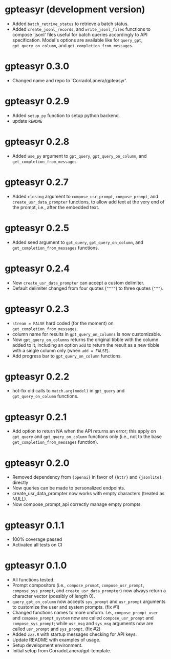 # gpteasyr (development version)

* Added `batch_retrive_status` to retrieve a batch status.
* Added `create_jsonl_records`, and `write_jsonl_files` functions to compose 'jsonl' files useful for batch queries accordingly to API specification. Model's options are available like for `query_gpt`, `gpt_query_on_column`, and  `get_completion_from_messages`.

# gpteasyr 0.3.0

* Changed name and repo to 'CorradoLanera/gpteasyr'.

# gpteasyr 0.2.9

* Added `setup_py` function to setup python backend.
* update `README`

# gpteasyr 0.2.8

* Added `use_py` argument to `gpt_query`, `gpt_query_on_column`, and  `get_completion_from_messages`

# gpteasyr 0.2.7

* Added `closing` argument to `compose_usr_prompt`, `compose_prompt`, and `create_usr_data_prompter` functions, to allow add text at the very end of the prompt, i.e., after the embedded text.

# gpteasyr 0.2.5

* Added seed argument to `gpt_query`, `gpt_query_on_column`, and `get_completion_from_messages` functions.

# gpteasyr 0.2.4

* Now `create_usr_data_prompter` can accept a custom delimiter.
* Default delimiter changed from four quotes (`""""`) to three quotes (`"""`).

# gpteasyr 0.2.3

* `stream = FALSE` hard coded (for the moment) on `get_completion_from_messages`.
* column name for results in `gpt_query_on_columns` is now customizable.
* Now `gpt_query_on_columns` returns the original tibble with the column added
  to it, including an option `add` to return the result as a new tibble
  with a single column only (when `add = FALSE`).
* Add progress bar to `gpt_query_on_column` functions.

# gpteasyr 0.2.2

* hot-fix old calls to `match.arg(model)` in `gpt_query` and `gpt_query_on_column` functions.

# gpteasyr 0.2.1

* Add option to return NA when the API returns an error; this apply on `gpt_query` and `gpt_query_on_column` functions only (i.e., not to the base `get_completion_from_messages` function).

# gpteasyr 0.2.0

* Removed dependency from `{openai}` in favor of `{httr}` and `{jsonlite}` directly
* Now queries can be made to personalized endpoints.
* create_usr_data_prompter now works with empty characters (treated as NULL).
* Now compose_prompt_api correctly manage empty prompts.

# gpteasyr 0.1.1

* 100% coverage passed
* Activated all tests on CI

# gpteasyr 0.1.0

* All functions tested.
* Prompt compositors (i.e., `compose_prompt`, `compose_usr_prompt`, `compose_sys_prompt`, and `create_usr_data_prompter`) now always return a character vector (possibly of length 0).
* `query_gpt_on_column` now accepts `sys_prompt` and `usr_prompt` arguments to customize the user and system prompts. (fix #1)
* Changed functions names to more uniform. I.e., `compose_prompt_user` and `compose_prompt_system` now are called `compose_usr_prompt` and `compose_sys_prompt`; while `usr_msg` and `sys_msg` arguments now are called `usr_prompt` and `sys_prompt`.  (fix #2)
* Added `zzz.R` with startup messages checking for API keys.
* Update README with examples of usage.
* Setup development environment.
* Initial setup from CorradoLanera/gpt-template.
